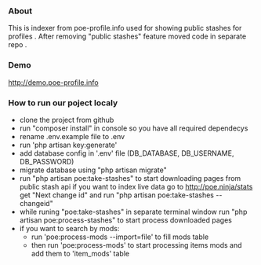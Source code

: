### About
This is indexer from poe-profile.info used for showing public stashes for profiles . 
After removing "public stashes" feature moved code in separate repo .

### Demo
http://demo.poe-profile.info

### How to run our poject localy
- clone the project from github
- run "composer install" in console so you have all required dependecys
- rename .env.example file to .env
- run 'php artisan key:generate'
- add database config in '.env' file (DB_DATABASE, DB_USERNAME, DB_PASSWORD)
- migrate database using "php artisan migrate"
- run "php artisan poe:take-stashes" to start downloading pages from public stash api if you want to index live data go to http://poe.ninja/stats get "Next change id" and run "php artisan poe:take-stashes --changeid"
- while runing "poe:take-stashes" in separate terminal window run "php artisan poe:process-stashes" to start process downloaded pages
- if you want to search by mods:
	- run 'poe:process-mods --import=file' to fill mods table
	- then run 'poe:process-mods' to start processing items mods and add them to 'item_mods' table

